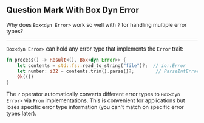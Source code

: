 ## Question Mark With Box Dyn Error

Why does `Box<dyn Error>` work so well with `?` for handling multiple error types?

---

`Box<dyn Error>` can hold any error type that implements the `Error` trait:

```rust
fn process() -> Result<(), Box<dyn Error>> {
    let contents = std::fs::read_to_string("file")?;  // io::Error
    let number: i32 = contents.trim().parse()?;        // ParseIntError
    Ok(())
}
```

The `?` operator automatically converts different error types to `Box<dyn Error>` via `From` implementations. This is convenient for applications but loses specific error type information (you can't match on specific error types later).

